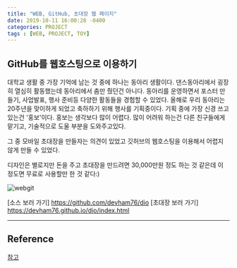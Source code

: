 ```yaml
---
title: "WEB, GitHub, 초대장 웹 페이지"
date: 2019-10-11 16:00:28 -0400
categories: PROJECT
tags : [WEB, PROJECT, TOY]
---
```

## GitHub를 웹호스팅으로 이용하기

대학교 생활 중 가장 기억에 남는 것 중에 하나는 동아리 생활이다.
댄스동아리에서 굉장히 열심히 활동했는데 동아리에서 춤만 췄던건 아니다.
동아리를 운영하면서 포스터 만들기, 사업발표, 행사 준비등 다양한 활동들을 경험할 수 있었다.
올해로 우리 동아리는 20주년을 맞이하게 되었고 축하하기 위해 행사를 기획중이다.
기획 중에 가장 신경 쓰고 있는건 '홍보'이다. 홍보는 생각보다 많이 어렵다.
많이 어려워 하는건 다른 친구들에게 맡기고, 기술적으로 도울 부분을 도와주고있다.

그 중 모바일 초대장을 만들자는 의견이 있었고
깃허브의 웹호스팅을 이용해서 어렵지 않게 만들 수 있었다.

디자인은 별로지만 돈을 주고 초대장을 만드려면 30,000만원 정도 하는 것 같은데 이 정도면 무료로 사용할만 한 것 같다:)

![webgit](https://user-images.githubusercontent.com/55946791/66632753-1eca0c80-ec44-11e9-85ba-0496093bff7e.JPG)

[소스 보러 가기] <https://github.com/devham76/dio>
[초대장 보러 가기] <https://devham76.github.io/dio/index.html>

---
## Reference
[참고](http://blog.naver.com/PostView.nhn?blogId=nstar1011&logNo=220617361408)
